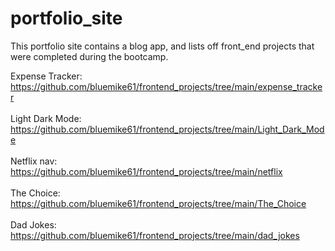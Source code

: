 ﻿# portfolio_site
 
 This portfolio site contains a blog app, and lists off front_end projects that were completed during the bootcamp.
 
 Expense Tracker: https://github.com/bluemike61/frontend_projects/tree/main/expense_tracker   
 <br>
 Light Dark Mode: https://github.com/bluemike61/frontend_projects/tree/main/Light_Dark_Mode  
 <br>
 Netflix nav: https://github.com/bluemike61/frontend_projects/tree/main/netflix  
 <br>
 The Choice: https://github.com/bluemike61/frontend_projects/tree/main/The_Choice  
 <br>
 Dad Jokes: https://github.com/bluemike61/frontend_projects/tree/main/dad_jokes  
